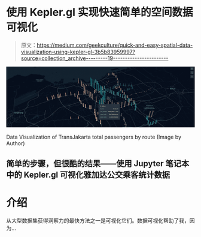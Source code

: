 # 使用 Kepler.gl 实现快速简单的空间数据可视化

> 原文：<https://medium.com/geekculture/quick-and-easy-spatial-data-visualization-using-kepler-gl-3b5b83959997?source=collection_archive---------19----------------------->

![](img/b3f914ec4446fdcf3b19df848a5f86d5.png)

Data Visualization of TransJakarta total passengers by route (Image by Author)

## 简单的步骤，但很酷的结果——使用 Jupyter 笔记本中的 Kepler.gl 可视化雅加达公交乘客统计数据

# 介绍

从大型数据集获得洞察力的最快方法之一是可视化它们。数据可视化帮助了我，因为…